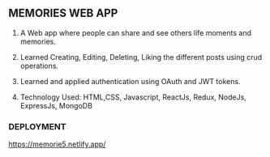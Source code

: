 ## MEMORIES WEB APP

1. A Web app where people can share and see others life moments and memories.

2. Learned Creating, Editing, Deleting, Liking the different posts using crud operations.

3. Learned and applied authentication using OAuth and JWT tokens.

4. Technology Used: HTML,CSS, Javascript, ReactJs, Redux, NodeJs, ExpressJs, MongoDB

### DEPLOYMENT

https://memorie5.netlify.app/
